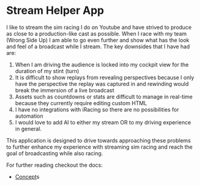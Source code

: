 # Stream Helper App

I like to stream the sim racing I do on Youtube and have strived to produce as close to a production-like cast as possible. When I race with my team (Wrong Side Up) I am able to go even further and show what has the look and feel of a broadcast while I stream.  The key downsides that I have had are:

1. When I am driving the audience is locked into my cockpit view for the duration of my stint (turn)
2. It is difficult to show replays from revealing perspectives because I only have the perspective the replay was captured in and rewinding would break the immersion of a live broadcast
3. Assets such as countdowns or stats are difficult to manage in real-time because they currently require editing custom HTML
4. I have no integrations with iRacing so there are no possibilities for automation
5. I would love to add AI to either my stream OR to my driving experience in general.

 This application is designed to drive towards approaching these problems to further enhance my experience with streaming sim racing and reach the goal of broadcasting while also racing.

For further reading checkout the docs:

- [Concept](./docs/Concept.md)s